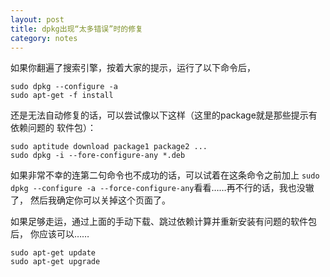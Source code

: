 ```yaml
---
layout: post
title: dpkg出现“太多错误”时的修复
category: notes
---
```


如果你翻遍了搜索引擎，按着大家的提示，运行了以下命令后，

	sudo dpkg --configure -a
	sudo apt-get -f install

还是无法自动修复的话，可以尝试像以下这样（这里的package就是那些提示有依赖问题的
软件包）：

	sudo aptitude download package1 package2 ...
	sudo dpkg -i --fore-configure-any *.deb

如果非常不幸的连第二句命令也不成功的话，可以试着在这条命令之前加上
`sudo dpkg --configure -a --force-configure-any`看看……再不行的话，我也没辙了，
然后我确定你可以关掉这个页面了。

如果足够走运，通过上面的手动下载、跳过依赖计算并重新安装有问题的软件包后，
你应该可以……

	sudo apt-get update
	sudo apt-get upgrade
